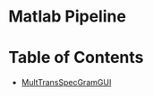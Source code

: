 # Matlab Pipeline	

# Table of Contents
- [MultTransSpecGramGUI](https://github.com/INMANLab/CAPTURE/blob/main/Analysis/Matlab%20Version/Tyler%20GUI/Docs/MultTransSpecGramGUI.md)


